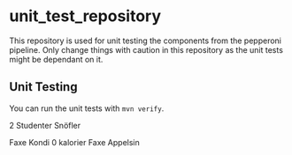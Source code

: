 # unit_test_repository
This repository is used for unit testing the components from the pepperoni pipeline. Only change things with caution in this repository as the unit tests might be dependant on it.

## Unit Testing
You can run the unit tests with `mvn verify`.

2 Studenter Snöfler

Faxe Kondi 0 kalorier
Faxe Appelsin
